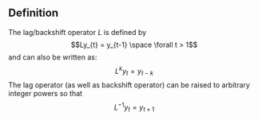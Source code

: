 
## Definition
The lag/backshift operator $L$ is defined by 
$$Ly_{t} = y_{t-1} \space \forall t > 1$$
and can also be written as:
$$L^ky_{t} = y_{t-k}$$
The lag operator (as well as backshift operator) can be raised to arbitrary integer powers so that
$$L^{-1}y_{t}=y_{t+1}$$

